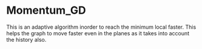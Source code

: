 # Momentum_GD
This is an adaptive algorithm inorder to reach the minimum local faster. This helps the graph to move faster even in the planes as it takes into account the history also.
